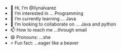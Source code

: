 - 👋 Hi, I’m @Ilynalvarez
- 👀 I’m interested in ... Programming
- 🌱 I’m currently learning ... Java
- 💞️ I’m looking to collaborate on ... Java and python
- 📫 How to reach me ...through email
- 😄 Pronouns: ...she
- ⚡ Fun fact: ...eager like a beaver

<!---
Ilynalvarez/Ilynalvarez is a ✨ special ✨ repository because its `README.md` (this file) appears on your GitHub profile.
You can click the Preview link to take a look at your changes.
--->
